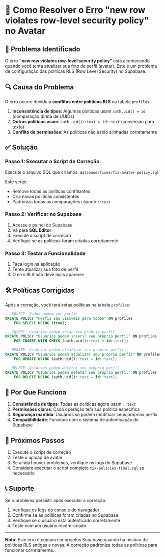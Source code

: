 # 🔧 Como Resolver o Erro "new row violates row-level security policy" no Avatar

## 🚨 Problema Identificado

O erro **"new row violates row-level security policy"** está acontecendo quando você tenta atualizar sua foto de perfil (avatar). Este é um problema de configuração das políticas RLS (Row Level Security) no Supabase.

## 🔍 Causa do Problema

O erro ocorre devido a **conflitos entre políticas RLS** na tabela `profiles`:

1. **Inconsistência de tipos**: Algumas políticas usam `auth.uid() = id` (comparação direta de UUIDs)
2. **Outras políticas usam**: `auth.uid()::text = id::text` (conversão para texto)
3. **Conflito de permissões**: As políticas não estão alinhadas corretamente

## ✅ Solução

### Passo 1: Executar o Script de Correção

Execute o arquivo SQL que criamos: `database/fixes/fix-avatar-policy.sql`

Este script:
- Remove todas as políticas conflitantes
- Cria novas políticas consistentes
- Padroniza todas as comparações usando `::text`

### Passo 2: Verificar no Supabase

1. Acesse o painel do Supabase
2. Vá para **SQL Editor**
3. Execute o script de correção
4. Verifique se as políticas foram criadas corretamente

### Passo 3: Testar a Funcionalidade

1. Faça login na aplicação
2. Tente atualizar sua foto de perfil
3. O erro RLS não deve mais aparecer

## 🛠️ Políticas Corrigidas

Após a correção, você terá estas políticas na tabela `profiles`:

```sql
-- SELECT: Todos podem ver perfis
CREATE POLICY "Perfis são visíveis para todos" ON profiles
    FOR SELECT USING (true);

-- INSERT: Usuários podem criar seu próprio perfil
CREATE POLICY "Usuários podem inserir seu próprio perfil" ON profiles
    FOR INSERT WITH CHECK (auth.uid()::text = id::text);

-- UPDATE: Usuários podem atualizar seu próprio perfil
CREATE POLICY "Usuários podem atualizar seu próprio perfil" ON profiles
    FOR UPDATE USING (auth.uid()::text = id::text);

-- DELETE: Usuários podem deletar seu próprio perfil
CREATE POLICY "Usuários podem deletar seu próprio perfil" ON profiles
    FOR DELETE USING (auth.uid()::text = id::text);
```

## 🔧 Por Que Funciona

1. **Consistência de tipos**: Todas as políticas agora usam `::text`
2. **Permissões claras**: Cada operação tem sua política específica
3. **Segurança mantida**: Usuários só podem modificar seus próprios perfis
4. **Compatibilidade**: Funciona com o sistema de autenticação do Supabase

## 🚀 Próximos Passos

1. Execute o script de correção
2. Teste o upload de avatar
3. Se ainda houver problemas, verifique os logs do Supabase
4. Considere executar o script completo `fix-policies-final.sql` se necessário

## 📞 Suporte

Se o problema persistir após executar a correção:

1. Verifique os logs do console do navegador
2. Confirme se as políticas foram criadas no Supabase
3. Verifique se o usuário está autenticado corretamente
4. Teste com um usuário recém-criado

---

**Nota**: Este erro é comum em projetos Supabase quando há mistura de políticas RLS antigas e novas. A correção padroniza todas as políticas para funcionar corretamente.
